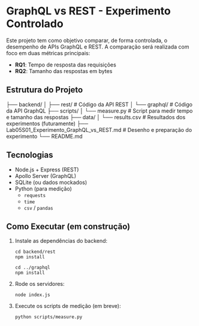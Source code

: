 # GraphQL vs REST - Experimento Controlado

Este projeto tem como objetivo comparar, de forma controlada, o desempenho de APIs GraphQL e REST. A comparação será realizada com foco em duas métricas principais:

- **RQ1**: Tempo de resposta das requisições
- **RQ2**: Tamanho das respostas em bytes

## Estrutura do Projeto

├── backend/
│ ├── rest/ # Código da API REST
│ └── graphql/ # Código da API GraphQL
├── scripts/
│ └── measure.py # Script para medir tempo e tamanho das respostas
├── data/
│ └── results.csv # Resultados dos experimentos (futuramente)
├── Lab05S01_Experimento_GraphQL_vs_REST.md # Desenho e preparação do experimento
└── README.md

## Tecnologias

- Node.js + Express (REST)
- Apollo Server (GraphQL)
- SQLite (ou dados mockados)
- Python (para medição)
  - `requests`
  - `time`
  - `csv` / `pandas`

## Como Executar (em construção)

1. Instale as dependências do backend:
   ```
   cd backend/rest
   npm install

   cd ../graphql
   npm install
    ```
    
2. Rode os servidores:   
    ```
    node index.js 
    ```

3. Execute os scripts de medição (em breve):    
    ```
    python scripts/measure.py
    ```
